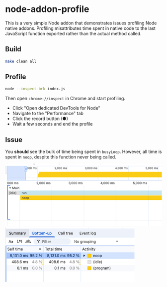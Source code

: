 # node-addon-profile

This is a very simple Node addon that demonstrates issues profiling Node
native addons. Profiling misattributes time spent in native code to the
last JavaScript function exported rather than the actual method called.

## Build

```sh
make clean all
```

## Profile

```sh
node --inspect-brk index.js
```

Then open `chrome://inspect` in Chrome and start profiling.

* Click "Open dedicated DevTools for Node"
* Navigate to the "Performance" tab
* Click the record button (●)
* Wait a few seconds and end the profile

## Issue

You **should** see the bulk of time being spent in `busyLoop`. However, all
time is spent in `noop`, despite this function never being called.

![](docs/waterfall.png)
![](docs/bottom-up.png)
